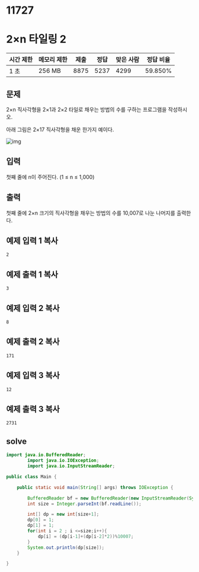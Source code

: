 # 11727

# 2×n 타일링 2

| 시간 제한 | 메모리 제한 | 제출   | 정답   | 맞은 사람 | 정답 비율   |
| ----- | ------ | ---- | ---- | ----- | ------- |
| 1 초   | 256 MB | 8875 | 5237 | 4299  | 59.850% |

## 문제

2×n 직사각형을 2×1과 2×2 타일로 채우는 방법의 수를 구하는 프로그램을 작성하시오.

아래 그림은 2×17 직사각형을 채운 한가지 예이다.

![img](https://www.acmicpc.net/upload/images/t2n2122.gif)

## 입력

첫째 줄에 n이 주어진다. (1 ≤ n ≤ 1,000)

## 출력

첫째 줄에 2×n 크기의 직사각형을 채우는 방법의 수를 10,007로 나눈 나머지를 출력한다.

 

## 예제 입력 1 복사

```
2

```

## 예제 출력 1 복사

```
3

```

## 예제 입력 2 복사

```
8

```

## 예제 출력 2 복사

```
171

```

## 예제 입력 3 복사

```
12

```

## 예제 출력 3 복사

```
2731
```



## solve

```java
import java.io.BufferedReader;
        import java.io.IOException;
        import java.io.InputStreamReader;

public class Main {

    public static void main(String[] args) throws IOException {

        BufferedReader bf = new BufferedReader(new InputStreamReader(System.in));
        int size = Integer.parseInt(bf.readLine());

        int[] dp = new int[size+1];
        dp[0] = 1;
        dp[1] = 1;
        for(int i = 2 ; i <=size;i++){
            dp[i] = (dp[i-1]+(dp[i-2]*2))%10007;
        }
        System.out.println(dp[size]);
    }

} 
```

